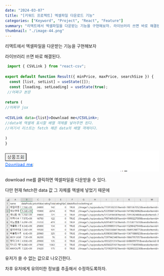 ```yaml
---
date: "2024-03-07"
title: "[키워드 프로젝트] 엑셀파일 다운로드 기능"
categories: ["Keyword", "Project", "React", "Feature"]
summary: "리액트에서 엑셀파일을 다운받는 기능을 구현해보자. 라이브러리 쓰면 바로 해결된다."
thumbnail: "./image-44.png"
---
```


리액트에서 엑셀파일을 다운받는 기능을 구현해보자

라이브러리 쓰면 바로 해결된다.

```jsx
 import { CSVLink } from "react-csv";

export default function Result({ minPrice, maxPrice, searchSize }) {
  const [list, setList] = useState([]);
  const [loading, setLoading] = useState(true);
 //어쩌구 본문

return (
//어쩌꾸 jsx

<CSVLink data={list}>Download me</CSVLink>;
//data에 엑셀에 표시할 배열 객체를 넣어주면 된다.
//여기서 리스트는 fetch 해온 data의 배열 객체이다.

)
}

```

![alt text](image-44.png)

download me를 클릭하면 엑셀파일을 다운받을 수 있다.

다만 현재 fetch한 data 값 그 자체를 엑셀에 넣었기 때문에

![alt text](image-45.png)

유저가 쓸 수 없는 값으로 나오긴한다.

차후 유저에게 유의미한 정보를 추출해서 수정하도록하자.
